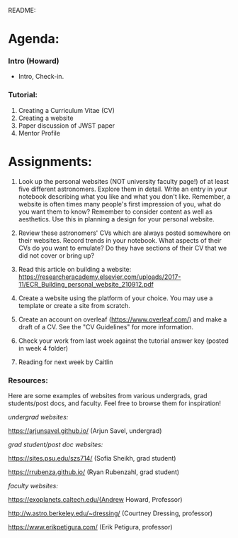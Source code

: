 README:
# Agenda:

### Intro (Howard)
- Intro, Check-in.

### Tutorial:
1. Creating a Curriculum Vitae (CV)
2. Creating a website
3. Paper discussion of JWST paper
4. Mentor Profile

# Assignments:
1. Look up the personal websites (NOT university faculty page!) of at least five different astronomers. Explore them in detail. Write an entry in your notebook describing what you like and what you don't like. Remember, a website is often times many people's first impression of you, what do you want them to know? Remember to consider content as well as aesthetics. Use this in planning a design for your personal website.

2. Review these astronomers' CVs which are always posted somewhere on their websites. Record trends in your notebook. What aspects of their CVs do you want to emulate? Do they have sections of their CV that we did not cover or bring up?

3. Read this article on building a website: https://researcheracademy.elsevier.com/uploads/2017-11/ECR_Building_personal_website_210912.pdf

4. Create a website using the platform of your choice. You may use a template or create a site from scratch.

5. Create an account on overleaf (https://www.overleaf.com/) and make a draft of a CV. See the "CV Guidelines" for more information.

6. Check your work from last week against the tutorial answer key (posted in week 4 folder)

7. Reading for next week by Caitlin


### Resources:
Here are some examples of websites from various undergrads, grad students/post docs, and faculty. Feel free to browse them for inspiration!

*undergrad websites:*

https://arjunsavel.github.io/ (Arjun Savel, undergrad)

*grad student/post doc websites:*

https://sites.psu.edu/szs714/ (Sofia Sheikh, grad student)

https://rrubenza.github.io/ (Ryan Rubenzahl, grad student)


*faculty websites:*

https://exoplanets.caltech.edu/(Andrew Howard, Professor)

http://w.astro.berkeley.edu/~dressing/ (Courtney Dressing, professor)

https://www.erikpetigura.com/ (Erik Petigura, professor)
